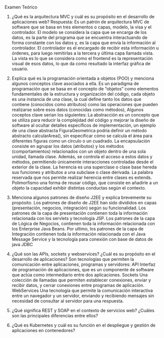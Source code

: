 Examen Teórico
1. ¿Qué es la arquitectura MVC y cuál es su propósito en el desarrollo de aplicaciones
web?
Respuesta:
Es un patrón de arquitectura MVC de software que se basa en tres elementos o capas, modelo, la visa y el controlador.
El modelo se considera la capa que se encarga de los datos, es la parte del programa que se encuentra interactuando de forma constante con los datos y, es la capa que envía la información al controlador.
El controlador es el encargado de recibir esta información u órdenes, para luego remitirlas a la tercera y última capa llamada vista.
La vista es lo que se considera como el frontend es la representación visual de esos datos, lo que da como resultado la interfaz gráfica de usuario.


2. Explica qué es la programación orientada a objetos (POO) y menciona algunos
conceptos clave asociados a ella.
Es un paradigma de programación que se basa en el concepto de “objetos” como elementos fundamentales de la estructura y organización del código, cada objeto es una instancia de una clase, la cual define tanto los datos que contiene (conocidos como atributos) como las operaciones que pueden realizarse sobre esos datos (conocidas como métodos), Algunos coceptos clave serian los siguientes:
La abstracción es un concepto que se utiliza para reducir la complejidad del código y mejorar la diseño de software al ocultar detalles específicos de implementación, un ejemplo de una clase abstracta FiguraGeometrica podría definir un método abstracto calcularArea(), sin especificar cómo se calcula el área para diferentes figuras como un círculo o un cuadrado.
La encapsulación consiste en agrupar los datos (atributos) y los métodos (comportamientos) relacionados con un objeto dentro de una sola unidad, llamada clase. Además, se controla el acceso a estos datos y métodos, permitiendo únicamente interacciones controladas desde el exterior de la clase.
La herencia es una superclase o clase base hereda sus funciones y atributos a una subclase o clase derivada. La palabra reservada que nos permite realizar herencia entre clases es extends.
Polimorfismo una forma de reusar código, que consiste en añadirle a un objeto la capacidad exhibir distintas conductas según el contexto.


3. Menciona algunos patrones de diseño J2EE y explica brevemente su propósito.
Los patrones de diseño de J2EE han sido divididos en capas (presentación, negocios, integración) según su funcionalidad. Los patrones de la capa de presentación contienen toda la información relacionada con los servlets y tecnología JSP. Los patrones de la capa de Lógica de Negocios, contienen toda la información relacionada con los Enterprise Java Beans. Por ultimo, los patrones de la capa de Integración contienen toda la información relacionada con el Java Message Service y la tecnología para conexión con base de datos de java JDBC

 
4. ¿Qué son las APIs, sockets y webservices? ¿Cuál es su propósito en el desarrollo de
aplicaciones?
Son tecnologías que permiten la comunicación entre aplicaciones, programas y servidores:
API
Interfaz de programación de aplicaciones, que es un componente de software que actúa como intermediario entre dos aplicaciones. 
Sockets
Una colección de llamadas que permiten establecer conexiones, enviar y recibir datos, y cerrar conexiones entre programas de aplicación. 
WebServices
Una tecnología que permite la comunicación interactiva entre un navegador y un servidor, enviando y recibiendo mensajes sin necesidad de consultar al servidor para una respuesta. 


7. ¿Qué significa REST y SOAP en el contexto de servicios web? ¿Cuáles son las
principales diferencias entre ellos?
8. ¿Qué es Kubernetes y cuál es su función en el despliegue y gestión de aplicaciones en
contenedores?
